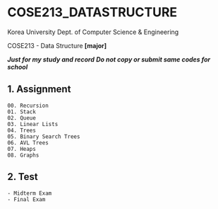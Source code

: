 # COSE213_DATASTRUCTURE
Korea University Dept. of Computer Science & Engineering

COSE213 - Data Structure **[major]**

***Just for my study and record***
***Do not copy or submit same codes for school***

## 1. Assignment
```
00. Recursion
01. Stack
02. Queue
03. Linear Lists
04. Trees
05. Binary Search Trees
06. AVL Trees
07. Heaps
08. Graphs
```
## 2. Test
```
- Midterm Exam
- Final Exam
```
